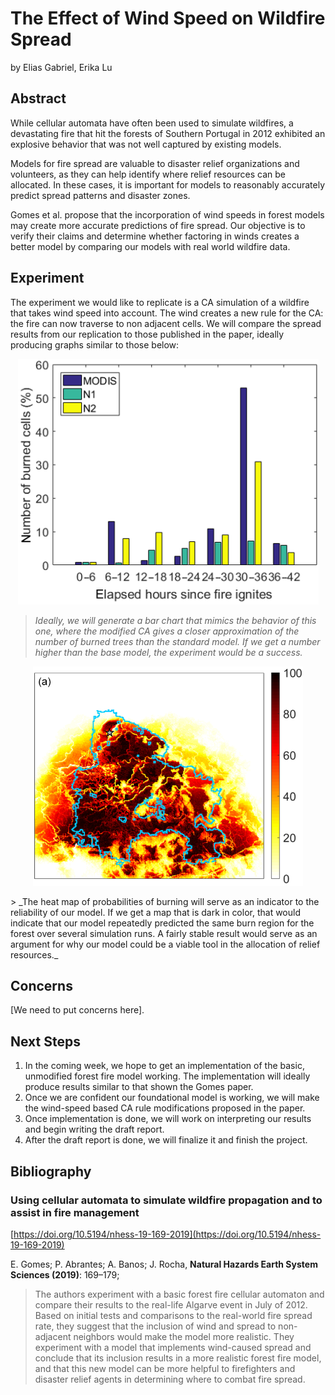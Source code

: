 # The Effect of Wind Speed on Wildfire Spread
by Elias Gabriel, Erika Lu

## Abstract
While cellular automata have often been used to simulate wildfires, a devastating fire that hit the forests of Southern Portugal in 2012 exhibited an explosive behavior that was not well captured by existing models.

Models for fire spread are valuable to disaster relief organizations and volunteers, as they can help identify where relief resources can be allocated. In these cases, it is important for models to reasonably accurately predict spread patterns and disaster zones.

Gomes et al. propose that the incorporation of wind speeds in forest models may create more accurate predictions of fire spread. Our objective is to verify their claims and determine whether factoring in winds creates a better model by comparing our models with real world wildfire data.

## Experiment
The experiment we would like to replicate is a CA simulation of a wildfire that takes wind speed into account. The wind creates a new rule for the CA: the fire can now traverse to non adjacent cells. We will compare the spread results from our replication to those published in the paper, ideally producing graphs similar to those below:

<p align="center"><img src="burn_percentage.png"></p>

> _Ideally, we will generate a bar chart that mimics the behavior of this one, where the modified CA gives a closer approximation of the number of burned trees than the standard model. If we get a number higher than the base model, the experiment would be a success._

<p align="center"><img src="probability.png"></p>
> _The heat map of probabilities of burning will serve as an indicator to the reliability of our model. If we get a map that is dark in color, that would indicate that our model repeatedly predicted the same burn region for the forest over several simulation runs. A fairly stable result would serve as an argument for why our model could be a viable tool in the allocation of relief resources._

## Concerns
[We need to put concerns here].

## Next Steps
1. In the coming week, we hope to get an implementation of the basic, unmodified forest fire model working. The implementation will ideally produce results similar to that shown the Gomes paper.
2. Once we are confident our foundational model is working, we will make the wind-speed based CA rule modifications proposed in the paper.
3. Once implementation is done, we will work on interpreting our results and begin writing the draft report.
4. After the draft report is done, we will finalize it and finish the project.

## Bibliography
### Using cellular automata to simulate wildfire propagation and to assist in fire management

[https://doi.org/10.5194/nhess-19-169-2019](https://doi.org/10.5194/nhess-19-169-2019)

E. Gomes; P. Abrantes; A. Banos; J. Rocha, **Natural Hazards Earth System Sciences (2019)**: 169–179; 

> The authors experiment with a basic forest fire cellular automaton and compare their results to the real-life Algarve event in July of 2012. Based on initial tests and comparisons to the real-world fire spread rate, they suggest that the inclusion of wind and spread to non-adjacent neighbors would make the model more realistic. They experiment with a model that implements wind-caused spread and conclude that its inclusion results in a more realistic forest fire model, and that this new model can be more helpful to firefighters and disaster relief agents in determining where to combat fire spread.
